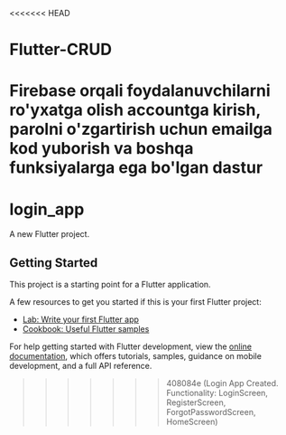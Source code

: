 <<<<<<< HEAD
# Flutter-CRUD
Firebase orqali foydalanuvchilarni ro'yxatga olish accountga kirish, parolni o'zgartirish uchun emailga kod yuborish va boshqa funksiyalarga ega bo'lgan dastur
=======
# login_app

A new Flutter project.

## Getting Started

This project is a starting point for a Flutter application.

A few resources to get you started if this is your first Flutter project:

- [Lab: Write your first Flutter app](https://docs.flutter.dev/get-started/codelab)
- [Cookbook: Useful Flutter samples](https://docs.flutter.dev/cookbook)

For help getting started with Flutter development, view the
[online documentation](https://docs.flutter.dev/), which offers tutorials,
samples, guidance on mobile development, and a full API reference.
>>>>>>> 408084e (Login App Created. Functionality: LoginScreen, RegisterScreen, ForgotPasswordScreen, HomeScreen)
